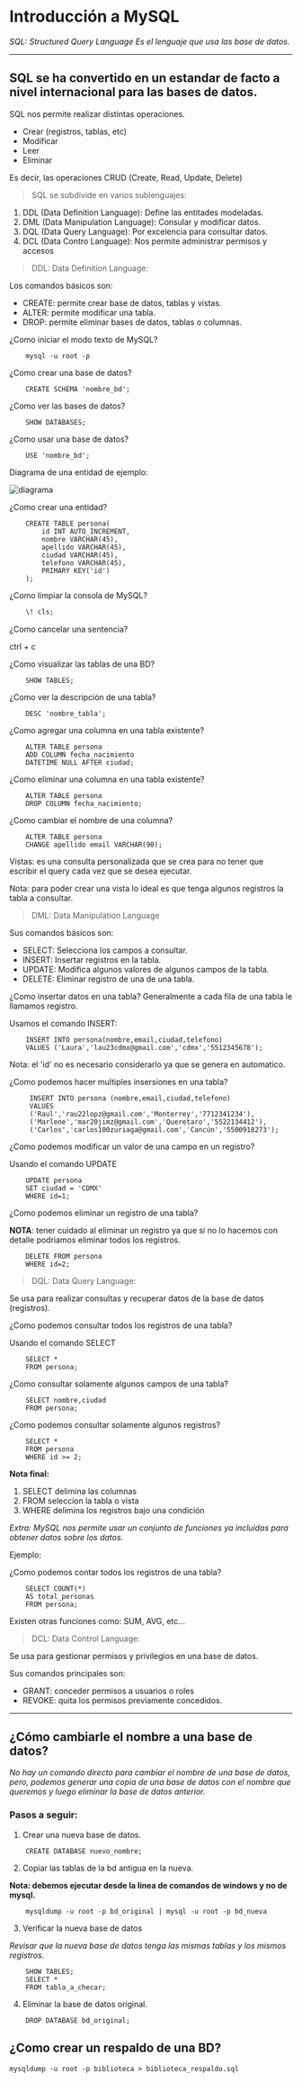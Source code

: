 # Introducción a MySQL

*SQL: Structured Query Language
Es el lenguaje que usa las base de datos.*

---
SQL se ha convertido en un estandar de 
facto a nivel internacional para las 
bases de datos.
---

SQL nos permite realizar distintas operaciones.

* Crear (registros, tablas, etc)
* Modificar
* Leer
* Eliminar

Es decir, las operaciones CRUD 
(Create, Read, Update, Delete)

> SQL se subdivide en varios sublenguajes:

1. DDL (Data Definition Language):
Define las entitades modeladas.
2. DML (Data Manipulation Language):
Consular y modificar datos.
3. DQL (Data Query Language):
Por excelencia para consultar datos.
4. DCL (Data Contro Language):
Nos permite administrar permisos y accesos

> DDL: Data Definition Language:
> 
Los comandos básicos son:
* CREATE: permite crear base de datos, 
tablas y vistas.
* ALTER: permite modificar una tabla.
* DROP: permite eliminar bases de datos,
tablas o columnas.

¿Como iniciar el modo texto de MySQL?
```shell
    mysql -u root -p
```

¿Como crear una base de datos?
```roomsql
    CREATE SCHEMA 'nombre_bd';
```

¿Como ver las bases de datos?
````roomsql
    SHOW DATABASES;
````
¿Como usar una base de datos?
```roomsql
    USE 'nombre_bd';
```

Diagrama de una entidad de ejemplo:

![diagrama](persona.png)

¿Como crear una entidad?
```roomsql
    CREATE TABLE persona(
        id INT AUTO_INCREMENT,
        nombre VARCHAR(45),
        apellido VARCHAR(45),
        ciudad VARCHAR(45),
        telefono VARCHAR(45),
        PRIMARY KEY('id')
    );
```

¿Como limpiar la consola de MySQL?
```sql
    \! cls;
```
¿Como cancelar una sentencia?

ctrl + c

¿Como visualizar las tablas de una BD?
```roomsql
    SHOW TABLES;
```

¿Como ver la descripción de una tabla?
```roomsql
    DESC 'nombre_tabla';
```

¿Como agregar una columna en una tabla existente?
```roomsql
    ALTER TABLE persona
    ADD COLUMN fecha_nacimiento
    DATETIME NULL AFTER ciudad;
```

¿Como eliminar una columna en una tabla existente?
```roomsql
    ALTER TABLE persona
    DROP COLUMN fecha_nacimiento;
```

¿Como cambiar el nombre de una columna?
```roomsql
    ALTER TABLE persona
    CHANGE apellido email VARCHAR(90);
```

Vistas: es una consulta personalizada 
que se crea para no tener que escribir 
el query cada vez que se desea ejecutar.

Nota: para poder crear una vista lo ideal
es que tenga algunos registros la tabla a 
consultar.

> DML: Data Manipulation Language

Sus comandos básicos son:

* SELECT: Selecciona los campos a consultar.
* INSERT: Insertar registros en la tabla.
* UPDATE: Modifica algunos valores de algunos campos de la tabla.
* DELETE: Eliminar registro de una de una tabla.

¿Como insertar datos en una tabla?
Generalmente a cada fila de una tabla le 
llamamos registro.

Usamos el comando INSERT:
```roomsql
    INSERT INTO persona(nombre,email,ciudad,telefono) 
    VALUES ('Laura','lau23cdmx@gmail.com','cdmx','5512345678');
```

Nota: el 'id' no es necesario considerarlo
ya que se genera en automatico.

¿Como podemos hacer multiples insersiones en una
tabla?

```roomsql
     INSERT INTO persona (nombre,email,ciudad,telefono)
     VALUES
     ('Raul','rau22lopz@gmail.com','Monterrey','7712341234'),
     ('Marlene','mar20jimz@gmail.com','Queretaro','5522134412'),
     ('Carlos','carlos100zuriaga@gmail.com','Cancún','5500918273');
```

¿Como podemos modificar un valor de una campo 
en un registro? 

Usando el comando UPDATE

```roomsql
    UPDATE persona
    SET ciudad = 'CDMX'
    WHERE id=1;
```

¿Como podemos eliminar un registro de una
tabla?

**NOTA**: tener cuidado al eliminar un registro
ya que si no lo hacemos con detalle podriamos eliminar
todos los registros.

```roomsql
    DELETE FROM persona
    WHERE id=2;
```

> DQL: Data Query Language:

Se usa para realizar consultas y recuperar
datos de la base de datos (registros).

¿Como podemos consultar todos los registros
de una tabla?

Usando el comando SELECT
```roomsql
    SELECT *
    FROM persona;
```

¿Como consultar solamente algunos campos de una tabla?

```roomsql
    SELECT nombre,ciudad
    FROM persona;
```

¿Como podemos consultar solamente algunos
registros?

```roomsql
    SELECT *
    FROM persona
    WHERE id >= 2;
```

**Nota final:** 
1. SELECT delimina las
columnas
2. FROM seleccion la tabla o vista
3. WHERE delimina los registros bajo una condición

*Extra:  MySQL nos permite usar un conjunto de 
funciones ya incluidas para obtener datos sobre 
los datos.*

Ejemplo:

¿Como podemos contar todos los registros de una 
tabla?

```roomsql
    SELECT COUNT(*)
    AS total_personas
    FROM persona;
```

Existen otras funciones como:
SUM, AVG, etc...

> DCL: Data Control Language:

Se usa para gestionar permisos y privilegios
en una base de datos.

Sus comandos principales son:

* GRANT: conceder permisos a usuarios o roles 
* REVOKE: quita los permisos previamente concedidos.

---

## ¿Cómo cambiarle el nombre a una base de datos?

*No hay un comando directo para cambiar el nombre
de una base de datos, pero, podemos generar una copia
de una base de datos con el nombre que queremos y 
luego eliminar la base de datos anterior.*

### Pasos a seguir: 

1. Crear una nueva base de datos.
```roomsql
    CREATE DATABASE nuevo_nombre;
```

2. Copiar las tablas de la bd antigua en la nueva.

**Nota: debemos ejecutar desde la línea de comandos
de windows y no de mysql.**
```shell
    mysqldump -u root -p bd_original | mysql -u root -p bd_nueva
```

3. Verificar la nueva base de datos

*Revisar que la nueva base de datos tenga las 
mismas tablas y los mismos registros.*

````roomsql
    SHOW TABLES;
    SELECT *
    FROM tabla_a_checar;
````

4. Eliminar la base de datos original.

```roomsql
    DROP DATABASE bd_original;
```

## ¿Como crear un respaldo de una BD?

```roomsql
mysqldump -u root -p biblioteca > biblioteca_respaldo.sql
```



